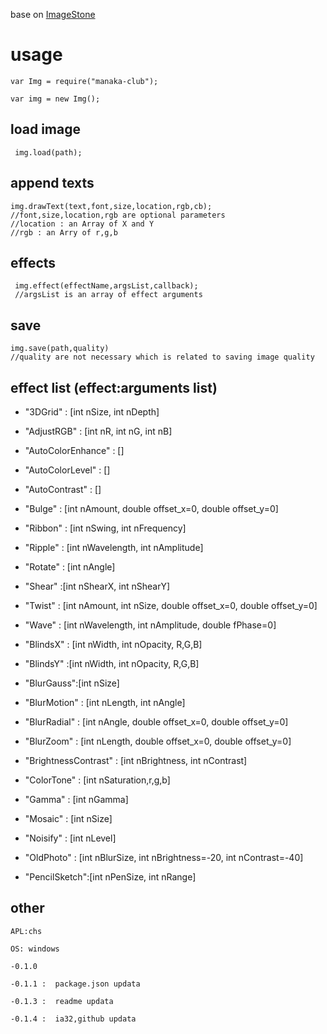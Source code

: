 base on [ImageStone](http://www.codeproject.com/Articles/13559/ImageStone)

# usage  

 ` var Img = require("manaka-club"); `
 
 ` var img = new Img(); `  
 
## load image  

	 img.load(path);   
	 
	
## append texts  

	img.drawText(text,font,size,location,rgb,cb);    	
	//font,size,location,rgb are optional parameters   	
	//location : an Array of X and Y   	
	//rgb : an Arry of r,g,b  
	
## effects  

	 img.effect(effectName,argsList,callback);   
	 //argsList is an array of effect arguments   
	
## save  

	img.save(path,quality)    	
	//quality are not necessary which is related to saving image quality   
	

## effect list (effect:arguments list)  

  * "3DGrid" : [int nSize, int nDepth]   
  
  * "AdjustRGB" : [int nR, int nG, int nB]  
  
  * "AutoColorEnhance" : []  
  
  * "AutoColorLevel" : []  
  
  * "AutoContrast" : []  
  
  * "Bulge" : [int nAmount, double offset_x=0, double offset_y=0]   
  
  * "Ribbon" : [int nSwing, int nFrequency]  
  
  * "Ripple" : [int nWavelength, int nAmplitude]  
  
  * "Rotate" : [int nAngle]  
  
  * "Shear" :[int nShearX, int nShearY]  
  
  * "Twist" : [int nAmount, int nSize, double offset_x=0, double offset_y=0]   
  
  * "Wave" : [int nWavelength, int nAmplitude, double fPhase=0]  
  
  * "BlindsX" : [int nWidth, int nOpacity, R,G,B]  
  
  * "BlindsY" :[int nWidth, int nOpacity, R,G,B]   
  
  * "BlurGauss":[int nSize]  
  
  * "BlurMotion" : [int nLength, int nAngle]  
  
  * "BlurRadial" : [int nAngle, double offset_x=0, double offset_y=0]  
  
  * "BlurZoom" : [int nLength, double offset_x=0, double offset_y=0]  
  
  * "BrightnessContrast" : [int nBrightness, int nContrast]  
  
  * "ColorTone" : [int nSaturation,r,g,b]  
  
  * "Gamma" : [int nGamma]  
  
  * "Mosaic" : [int nSize]  
  
  * "Noisify" : [int nLevel]  
  
  * "OldPhoto" : [int nBlurSize, int nBrightness=-20, int nContrast=-40]  
  
  * "PencilSketch":[int nPenSize, int nRange]  
  
## other  

	APL:chs  
	
	OS: windows  
	  
	-0.1.0  
	
	-0.1.1 :  package.json updata  
	
	-0.1.3 :  readme updata  
	
	-0.1.4 :  ia32,github updata 
	
	
		
	